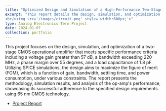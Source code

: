 ```yaml
---
title: "Optimized Design and Simulation of a High-Performance Two-Stage CMOS Operational Amplifier"
excerpt: "This report details the design, simulation, and optimization of a two-stage CMOS operational amplifier to achieve specific performance metrics such as voltage gain, bandwidth, phase margin, and load capacitance, utilizing SPICE simulations and adhering to 65 nm CMOS technology constraints. 
<br/><img src='/images/circuit.png' style='width:600px;'>"
type: Analog Electronics Term Project
date: 2024-01-07
collection: portfolio
---
```


This project focuses on the design, simulation, and optimization of a two-stage CMOS operational amplifier that meets specific performance criteria including a voltage gain greater than 57 dB, a bandwidth exceeding 220 MHz, a phase margin over 55 degrees, and a load capacitance of 1.8 pF. Utilizing SPICE simulations, the design aims to maximize the figure of merit (FOM), which is a function of gain, bandwidth, settling time, and power consumption, under various constraints. The report presents the methodology, simulation results, and analysis of the op-amp's performance, showcasing its successful adherence to the specified design requirements using 65 nm CMOS technology.

* [Project Report](https://mega.nz/folder/aOJhjILI#CGQqahftYKr8Z6d-5ahYCA/file/rS4VyDAA)

